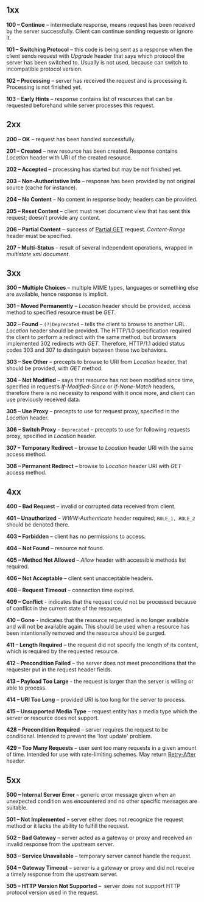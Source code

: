 ## 1xx
**100 – Continue** – intermediate response, means request has been received by the server successfully. Client can continue sending requests or ignore it.

**101 – Switching Protocol** – this code is being sent as a response when the client sends request with *Upgrade* header that says which protocol the server has been switched to. Usually is not used, because can switch to incompatible protocol version.

**102 – Processing** – server has received the request and is processing it. Processing is not finished yet.

**103 – Early Hints** – response contains list of resources that can be requested beforehand while server processes this request.
## 2xx
**200 – OK** – request has been handled successfully.

**201 – Created** – new resource has been created. Response contains *Location* header with URI of the created resource.

**202 – Accepted** – processing has started but may be not finished yet.

**203 – Non-Authoritative Info** – response has been provided by not original source (cache for instance).

**204 – No Content** – No content in response body; headers can be provided.

**205 – Reset Content** – client must reset document view that has sent this request; doesn’t provide any content.

**206 – Partial Content** – success of [Partial GET](https://ru.wikipedia.org/wiki/HTTP#%D0%A7%D0%B0%D1%81%D1%82%D0%B8%D1%87%D0%BD%D1%8B%D0%B5_GET) request. *Content-Range* header must be specified.

**207 – Multi-Status** – result of several independent operations, wrapped in *multistate xml document*.
## 3xx
**300 – Multiple Choices** – multiple MIME types, languages or something else are available, hence response is implicit.

**301 – Moved Permanently** – *Location* header should be provided, access method to specified resource must be *GET*.

**302 – Found** – `(?)Deprecated` – tells the client to browse to another URL. *Location* header should be provided. The HTTP/1.0 specification required the client to perform a redirect with the same method, but browsers implemented 302 redirects with *GET*. Therefore, HTTP/1.1 added status codes 303 and 307 to distinguish between these two behaviors.

**303 – See Other** – precepts to browse to URI from *Location* header, that should be provided, with *GET* method.

**304 – Not Modified** – says that resource has not been modified since time, specified in request’s *If-Modified-Since* or *If-None-Match* headers, therefore there is no necessity to respond with it once more, and client can use previously received data.

**305 – Use Proxy** – precepts to use for request proxy, specified in the *Location* header.

**306 – Switch Proxy** – `Deprecated` – precepts to use for following requests proxy, specified in *Location* header.

**307 – Temporary Redirect** – browse to *Location* header URI with the same access method.

**308 – Permanent Redirect** – browse to *Location* header URI with *GET* access method.

## 4xx
**400 – Bad Request** – invalid or corrupted data received from client.

**401 – Unauthorized** – *WWW-Authenticate* header required; `ROLE_1, ROLE_2` should be denoted there.

**403 – Forbidden** – client has no permissions to access.

**404 – Not Found** – resource not found.

**405 – Method Not Allowed** – *Allow* header with accessible methods list required.

**406 – Not Acceptable** – client sent unacceptable headers.

**408 – Request Timeout** – connection time expired.

**409 – Conflict** - indicates that the request could not be processed because of conflict in the current state of the resource.

**410 – Gone** - indicates that the resource requested is no longer available and will not be available again. This should be used when a resource has been intentionally removed and the resource should be purged.

**411 – Length Required** – the request did not specify the length of its content, which is required by the requested resource.

**412 – Precondition Failed** – the server does not meet preconditions that the requester put in the request header fields.

**413 – Payload Too Large** - the request is larger than the server is willing or able to process.

**414 – URI Too Long** – provided URI is too long for the server to process.

**415 – Unsupported Media Type** – request entity has a media type which the server or resource does not support.

**428 – Precondition Required** – server requires the request to be conditional. Intended to prevent the 'lost update' problem.

**429 – Too Many Requests** – user sent too many requests in a given amount of time. Intended for use with rate-limiting schemes. May return [Retry-After](https://developer.mozilla.org/ru/docs/Web/HTTP/Headers/Retry-After) header.

## 5xx
**500 – Internal Server Error** – generic error message given when an unexpected condition was encountered and no other specific messages are suitable.

**501 – Not Implemented** – server either does not recognize the request method or it lacks the ability to fulfill the request.

**502 – Bad Gateway** – server acted as a gateway or proxy and received an invalid response from the upstream server.

**503 – Service Unavailable** – temporary server cannot handle the request.

**504 – Gateway Timeout** – server is a gateway or proxy and did not receive a timely response from the upstream server.

**505 – HTTP Version Not Supported** –  server does not support HTTP protocol version used in the request.